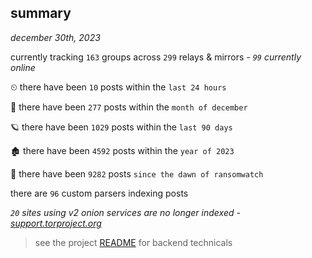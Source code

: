 
## summary
_december 30th, 2023_

currently tracking `163` groups across `299` relays & mirrors - _`99` currently online_

⏲ there have been `10` posts within the `last 24 hours`

🦈 there have been `277` posts within the `month of december`

🪐 there have been `1029` posts within the `last 90 days`

🏚 there have been `4592` posts within the `year of 2023`

🦕 there have been `9282` posts `since the dawn of ransomwatch`

there are `96` custom parsers indexing posts

_`20` sites using v2 onion services are no longer indexed - [support.torproject.org](https://support.torproject.org/onionservices/v2-deprecation/)_

> see the project [README](https://github.com/joshhighet/ransomwatch#ransomwatch--) for backend technicals
